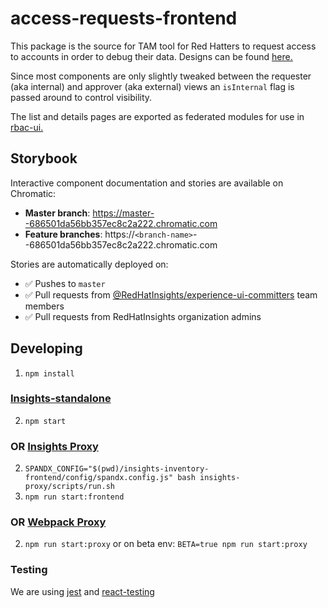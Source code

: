 # access-requests-frontend

This package is the source for TAM tool for Red Hatters to request access to accounts in order to debug their data. Designs can be found [here.](https://marvelapp.com/prototype/257je526/screens)

Since most components are only slightly tweaked between the requester (aka internal) and approver (aka external) views an `isInternal` flag is passed around to control visibility.

The list and details pages are exported as federated modules for use in [rbac-ui.](https://github.com/RedHatInsights/insights-rbac-ui)

## Storybook

Interactive component documentation and stories are available on Chromatic:

- **Master branch**: https://master--686501da56bb357ec8c2a222.chromatic.com
- **Feature branches**: https://`<branch-name>`--686501da56bb357ec8c2a222.chromatic.com

Stories are automatically deployed on:
- ✅ Pushes to `master`
- ✅ Pull requests from [@RedHatInsights/experience-ui-committers](https://github.com/orgs/RedHatInsights/teams/experience-ui-committers) team members
- ✅ Pull requests from RedHatInsights organization admins

## Developing

1. `npm install`

### [Insights-standalone](https://github.com/RedHatInsights/insights-standalone)
2. `npm start`

### OR [Insights Proxy](https://github.com/RedHatInsights/insights-proxy)
2. `SPANDX_CONFIG="$(pwd)/insights-inventory-frontend/config/spandx.config.js" bash insights-proxy/scripts/run.sh`
3. `npm run start:frontend`

### OR [Webpack Proxy](https://github.com/RedHatInsights/frontend-components/tree/master/packages/config#useproxy)
2. `npm run start:proxy` or on beta env: `BETA=true npm run start:proxy`

### Testing
We are using [jest](https://www.npmjs.com/package/jest) and [react-testing](https://www.npmjs.com/package/@testing-library/react)


